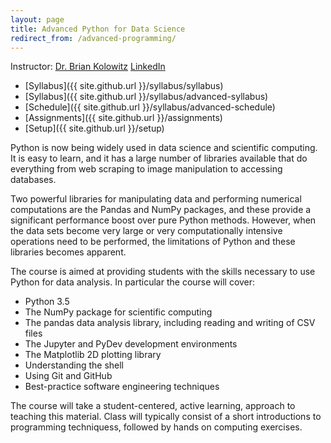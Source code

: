 ```yaml
---
layout: page
title: Advanced Python for Data Science
redirect_from: /advanced-programming/
---
```


Instructor: [Dr. Brian Kolowitz](mailto:bkolowitz@gmail.com) [LinkedIn](https://www.linkedin.com/in/briankolowitz/)


* [Syllabus]({{ site.github.url }}/syllabus/syllabus)
* [Syllabus]({{ site.github.url }}/syllabus/advanced-syllabus)
* [Schedule]({{ site.github.url }}/syllabus/advanced-schedule)
* [Assignments]({{ site.github.url }}/assignments)
* [Setup]({{ site.github.url }}/setup)


Python is now being widely used in data science and scientific computing. It is easy to learn, and it has a large number of libraries available that do everything from web scraping to image manipulation to accessing databases.

Two powerful libraries for manipulating data and performing numerical
computations are the Pandas and NumPy packages, and these provide a significant performance boost over pure Python methods. However, when the data sets become very large or very computationally intensive operations need to be performed, the limitations of Python and these libraries becomes apparent.

The course is aimed at providing students with the skills necessary to use Python for data analysis. In particular the course will cover:

* Python 3.5
* The NumPy package for scientific computing
* The pandas data analysis library, including reading and writing of CSV files
* The Jupyter and PyDev development environments
* The Matplotlib 2D plotting library
* Understanding the shell
* Using Git and GitHub
* Best-practice software engineering techniques

The course will take a student-centered, active learning, approach to teaching this material. Class will typically consist of a short introductions to programming techniquess, followed by hands on computing exercises.